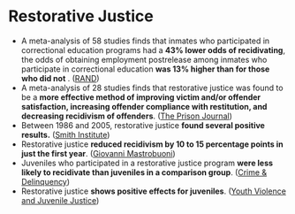 # Restorative Justice

* A meta-analysis of 58 studies finds that inmates who participated in correctional education programs had a **43% lower odds of recidivating**, the odds of obtaining employment postrelease among inmates who participate in correctional education **was 13% higher than for those who did not**  . \([RAND](https://www.rand.org/content/dam/rand/pubs/research_reports/RR500/RR564/RAND_RR564.pdf)\)
* A meta-analysis of 28 studies finds that restorative justice was found to be a **more effective method of improving victim and/or offender satisfaction, increasing offender compliance with restitution, and decreasing recidivism of offenders**. \([The Prison Journal](https://moscow.sci-hub.st/2071/803960c0596c1726539c32ad7ed280cb/latimer2005.pdf)\)
* Between 1986 and 2005, restorative justice **found several positive results.** \([Smith Institute](https://www.iirp.edu/pdf/RJ_full_report.pdf)\)
* Restorative justice **reduced recidivism by 10 to 15 percentage points in just the first year**. \([Giovanni Mastrobuoni](http://www.antoniocasella.eu/nume/Mastrobuoni_Terlizzese_bollate_oct14.pdf)\)
* Juveniles who participated in a restorative justice program **were less likely to recidivate than juveniles in a comparison group**. \([Crime & Delinquency](https://dacemirror.sci-hub.st/journal-article/4f7e2145368a214b9ef7c39881f08503/rodriguez2007.pdf)\)
* Restorative justice **shows positive effects for juveniles**. \([Youth Violence and Juvenile Justice](http://www.antoniocasella.eu/restorative/Bouffard_2016.pdf)\)



